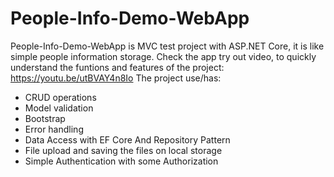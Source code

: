 # People-Info-Demo-WebApp
People-Info-Demo-WebApp is MVC test project with ASP.NET Core, it is like simple people information storage. 
Check the app try out video, to quickly understand the funtions and features of the project:
https://youtu.be/utBVAY4n8Io
The project use/has:
- CRUD operations
- Model validation
- Bootstrap
- Error handling
- Data Access with EF Core And Repository Pattern
- File upload and saving the files on local storage
- Simple Authentication with some Authorization
